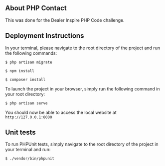 ## About PHP Contact

This was done for the Dealer Inspire PHP Code challenge. 

## Deployment Instructions

In your terminal, please navigate to the root directory of the project and run the following commands:

`$ php artisan migrate`

`$ npm install`

`$ composer install`

To launch the project in your browser, simply run the following command in your root directory:

`$ php artisan serve`

You should now be able to access the local website at `http://127.0.0.1:8000`

## Unit tests

To run PHPUnit tests, simply navigate to the root directory of the project in your terminal and run:

`$ ./vendor/bin/phpunit`